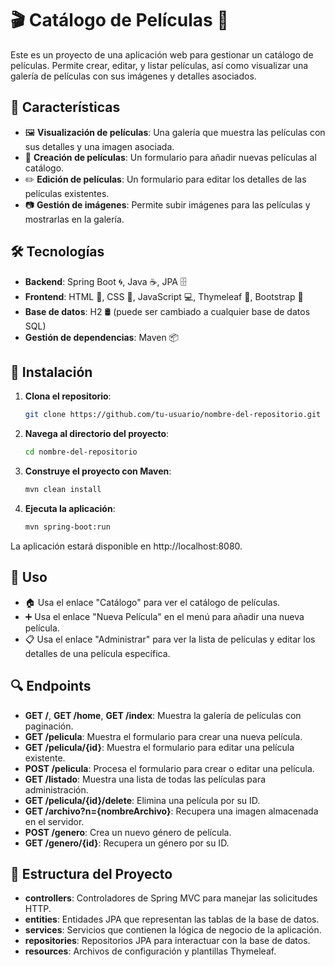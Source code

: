 
# 🎬 Catálogo de Películas 🎥

Este es un proyecto de una aplicación web para gestionar un catálogo de películas. Permite crear, editar, y listar películas, así como visualizar una galería de películas con sus imágenes y detalles asociados.

## 🌟 Características

- 🖼️ **Visualización de películas**: Una galería que muestra las películas con sus detalles y una imagen asociada.
- 📝 **Creación de películas**: Un formulario para añadir nuevas películas al catálogo.
- ✏️ **Edición de películas**: Un formulario para editar los detalles de las películas existentes.
- 📷 **Gestión de imágenes**: Permite subir imágenes para las películas y mostrarlas en la galería.

## 🛠️ Tecnologías

- **Backend**: Spring Boot 🌀, Java ☕, JPA 🗄️
- **Frontend**: HTML 📝, CSS 🎨, JavaScript 💻, Thymeleaf 🌿, Bootstrap 🎀
- **Base de datos**: H2 🛢️ (puede ser cambiado a cualquier base de datos SQL)
- **Gestión de dependencias**: Maven 📦

## 🚀 Instalación

1. **Clona el repositorio**:
   ```bash
   git clone https://github.com/tu-usuario/nombre-del-repositorio.git
   ```

2. **Navega al directorio del proyecto**:
   ```bash
   cd nombre-del-repositorio
   ```

3. **Construye el proyecto con Maven**:
   ```bash
   mvn clean install
   ```

4. **Ejecuta la aplicación**:
   ```bash
   mvn spring-boot:run
   ```

La aplicación estará disponible en http://localhost:8080.

## 📝 Uso

- 🏠 Usa el enlace "Catálogo" para ver el catálogo de películas.
- ➕ Usa el enlace "Nueva Película" en el menú para añadir una nueva película.
- 📋 Usa el enlace "Administrar" para ver la lista de películas y editar los detalles de una película específica.

## 🔍 Endpoints

- **GET /**, **GET /home**, **GET /index**: Muestra la galería de películas con paginación.
- **GET /pelicula**: Muestra el formulario para crear una nueva película.
- **GET /pelicula/{id}**: Muestra el formulario para editar una película existente.
- **POST /pelicula**: Procesa el formulario para crear o editar una película.
- **GET /listado**: Muestra una lista de todas las películas para administración.
- **GET /pelicula/{id}/delete**: Elimina una película por su ID.
- **GET /archivo?n={nombreArchivo}**: Recupera una imagen almacenada en el servidor.
- **POST /genero**: Crea un nuevo género de película.
- **GET /genero/{id}**: Recupera un género por su ID.

## 📂 Estructura del Proyecto

- **controllers**: Controladores de Spring MVC para manejar las solicitudes HTTP.
- **entities**: Entidades JPA que representan las tablas de la base de datos.
- **services**: Servicios que contienen la lógica de negocio de la aplicación.
- **repositories**: Repositorios JPA para interactuar con la base de datos.
- **resources**: Archivos de configuración y plantillas Thymeleaf.